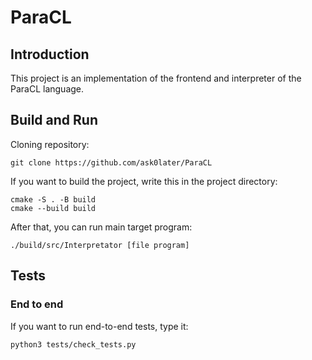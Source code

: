 # ParaCL

## Introduction

This project is an implementation of the frontend and interpreter of the ParaCL language.

## Build and Run

Cloning repository:
```
git clone https://github.com/ask0later/ParaCL
```

If you want to build the project, write this in the project directory:
```
cmake -S . -B build
cmake --build build
```

After that, you can run main target program:

```
./build/src/Interpretator [file program]
```

## Tests
### End to end

If you want to run end-to-end tests, type it:
```
python3 tests/check_tests.py
```